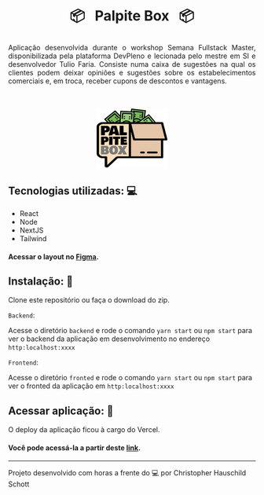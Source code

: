 # <p align="center"> 📦 &nbsp; Palpite Box &nbsp; 📦  </p>

<p align="justify">
  Aplicação desenvolvida durante o workshop Semana Fullstack Master, disponibilizada pela plataforma DevPleno e lecionada pelo mestre em SI e desenvolvedor Tulio Faria. Consiste numa caixa de sugestões na qual os clientes podem deixar opiniões e sugestões sobre os estabelecimentos comerciais e, em troca, receber cupons de descontos e vantagens.
</p> <br /> <br />

<div align="center">
  <img src="https://github.com/ChristopherHauschild/palpite-box-semana-fullstack/blob/master/logo.png?raw=true">
</div>

## Tecnologias utilizadas: :computer:

<ul>
  <li>React</li>
  <li>Node</li>
  <li>NextJS</li>
  <li>Tailwind</li>
</ul>

#### Acessar o layout no <a href="https://www.figma.com/file/HxvAYhS6l7UDI49u8uLdaC/palpite-box">Figma</a>.

## Instalação: :rocket:

Clone este repositório ou faça o download do zip.

`Backend`:

Acesse o diretório `backend` e rode o comando `yarn start` ou `npm start` para ver o backend da aplicação em desenvolvimento no endereço `http:localhost:xxxx`

`Frontend`:

Acesse o diretório `fronted` e rode o comando `yarn start` ou `npm start` para ver o fronted da aplicação em `http:localhost:xxxx`

## Acessar aplicação: :link:

O deploy da aplicação ficou à cargo do Vercel.
#### Você pode acessá-la a partir deste <a href="">link</a>.

<hr>

Projeto desenvolvido com horas a frente do :computer: por Christopher Hauschild Schott
